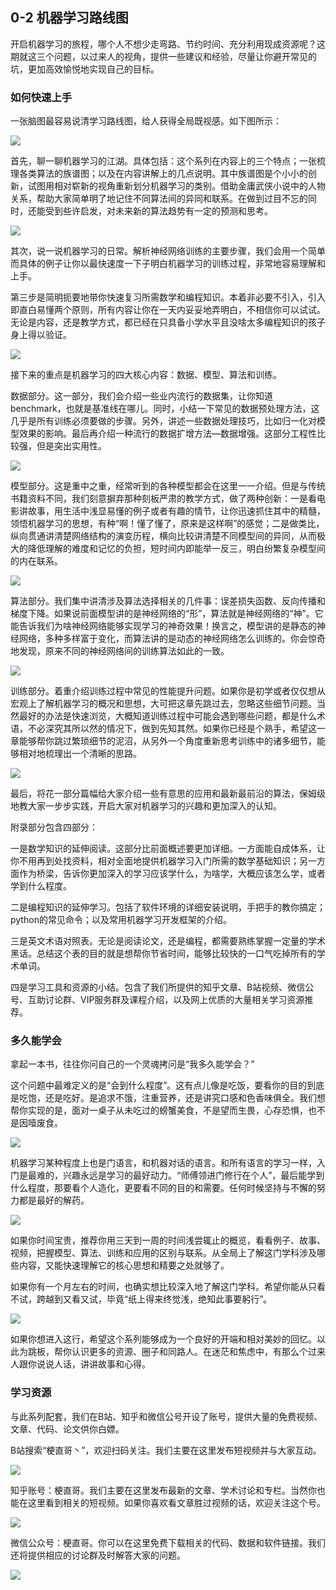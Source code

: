 ## 0-2 机器学习路线图

开启机器学习的旅程，哪个人不想少走弯路、节约时间、充分利用现成资源呢？这期就这三个问题，以过来人的视角，提供一些建议和经验，尽量让你避开常见的坑，更加高效愉悦地实现自己的目标。

### 如何快速上手

一张脑图最容易说清学习路线图，给人获得全局既视感。如下图所示：

![](../../notebook/0-2/assets/1.png)

首先，聊一聊机器学习的江湖。具体包括：这个系列在内容上的三个特点；一张梳理各类算法的族谱图；以及在内容讲解上的几点说明。其中族谱图是个小小的创新，试图用相对崭新的视角重新划分机器学习的类别。借助金庸武侠小说中的人物关系，帮助大家简单明了地记住不同算法间的异同和联系。在做到过目不忘的同时，还能受到些许启发，对未来新的算法趋势有一定的预测和思考。

![](../../notebook/0-2/assets/2.jpg)

其次，说一说机器学习的日常。解析神经网络训练的主要步骤，我们会用一个简单而具体的例子让你以最快速度一下子明白机器学习的训练过程，非常地容易理解和上手。

第三步是简明扼要地带你快速复习所需数学和编程知识。本着非必要不引入，引入即直白易懂两个原则，所有内容让你在一天内妥妥地弄明白，不相信你可以试试。无论是内容，还是教学方式，都已经在只具备小学水平且没啥太多编程知识的孩子身上得以验证。

![](../../notebook/0-2/assets/3.jpg)

接下来的重点是机器学习的四大核心内容：数据、模型、算法和训练。

数据部分。这一部分，我们会介绍一些业内流行的数据集，让你知道benchmark，也就是基准线在哪儿。同时，小结一下常见的数据预处理方法，这几乎是所有训练必须要做的步骤。另外，讲述一些数据处理技巧，比如归一化对模型效果的影响。最后再介绍一种流行的数据扩增方法—数据增强。这部分工程性比较强，但是突出实用性。

![](../../notebook/0-2/assets/4.jpg)

模型部分。这是重中之重，经常听到的各种模型都会在这里一一介绍。但是与传统书籍资料不同，我们刻意摒弃那种刻板严肃的教学方式，做了两种创新：一是看电影讲故事，用生活中浅显易懂的例子或者有趣的情节，让你迅速抓住其中的精髓，领悟机器学习的思想，有种“啊！懂了懂了，原来是这样啊”的感觉；二是做类比，纵向贯通讲清楚网络结构的演变历程，横向比较讲清楚不同模型间的异同，从而极大的降低理解的难度和记忆的负担，短时间内即能举一反三，明白纷繁复杂模型间的内在联系。

![](../../notebook/0-2/assets/5.jpg)

算法部分。我们集中讲清涉及算法选择相关的几件事：误差损失函数、反向传播和梯度下降。如果说前面模型讲的是神经网络的“形”，算法就是神经网络的“神”。它能告诉我们为啥神经网络能够实现学习的神奇效果！换言之，模型讲的是静态的神经网络，多种多样富于变化，而算法讲的是动态的神经网络怎么训练的。你会惊奇地发现，原来不同的神经网络间的训练算法如此的一致。

![](../../notebook/0-2/assets/6.jpg)

训练部分。着重介绍训练过程中常见的性能提升问题。如果你是初学或者仅仅想从宏观上了解机器学习的概况和思想，大可把这章先跳过去，忽略这些细节问题。当然最好的办法是快速浏览，大概知道训练过程中可能会遇到哪些问题，都是什么术语，不必深究其所以然的情况下，做到先知其然。如果你已经是个熟手，希望这一章能够帮你跳过繁琐细节的泥沼，从另外一个角度重新思考训练中的诸多细节，能够相对地梳理出一个清晰的思路。

![](../../notebook/0-2/assets/7.jpg)

最后，将花一部分篇幅给大家介绍一些有意思的应用和最新最前沿的算法，保姆级地教大家一步步实践，开启大家对机器学习的兴趣和更加深入的认知。

附录部分包含四部分：

一是数学知识的延伸阅读。这部分比前面概述要更加详细。一方面能自成体系，让你不用再到处找资料，相对全面地提供机器学习入门所需的数学基础知识；另一方面作为桥梁，告诉你更加深入的学习应该学什么，为啥学，大概应该怎么学，或者学到什么程度。

二是编程知识的延伸学习。包括了软件环境的详细安装说明，手把手的教你搞定；python的常见命令；以及常用机器学习开发框架的介绍。

三是英文术语对照表。无论是阅读论文，还是编程，都需要熟练掌握一定量的学术黑话。总结这个表的目的就是想帮你节省时间，能够比较快的一口气吃掉所有的学术单词。

四是学习工具和资源的小结。包含了我们所提供的知乎文章、B站视频、微信公号、互助讨论群、VIP服务群及课程介绍，以及网上优质的大量相关学习资源推荐。

### 多久能学会

拿起一本书，往往你问自己的一个灵魂拷问是“我多久能学会？”

这个问题中最难定义的是“会到什么程度”。这有点儿像是吃饭，要看你的目的到底是吃饱，还是吃好。是追求不饿，注重营养，还是讲究口感和色香味俱全。我们想帮你实现的是，面对一桌子从未吃过的螃蟹美食，不是望而生畏，心存恐惧，也不是因噎废食。

![](../../notebook/0-2/assets/8.jpg)

机器学习某种程度上也是门语言，和机器对话的语言。和所有语言的学习一样，入门是最难的，兴趣永远是学习的最好动力。“师傅领进门修行在个人”，最后能学到什么程度，那要看个人造化，更要看不同的目的和需要。任何时候坚持与不懈的努力都是最好的解药。

![](../../notebook/0-2/assets/9.jpg)

如果你时间宝贵，推荐你用三天到一周的时间浅尝辄止的概览，看看例子、故事、视频，把握模型、算法、训练和应用的区别与联系。从全局上了解这门学科涉及哪些内容，又能快速理解它的核心思想和精要之处就够了。

如果你有一个月左右的时间，也确实想比较深入地了解这门学科。希望你能从只看不试，跨越到又看又试，毕竟“纸上得来终觉浅，绝知此事要躬行”。

![](../../notebook/0-2/assets/10.jpg)

如果你想进入这行，希望这个系列能够成为一个良好的开端和相对美妙的回忆。以此为跳板，帮你认识更多的资源、圈子和同路人。在迷茫和焦虑中，有那么个过来人跟你说说人话，讲讲故事和心得。

### 学习资源

与此系列配套，我们在B站、知乎和微信公号开设了账号，提供大量的免费视频、文章、代码、论文供你白嫖。

B站搜索“梗直哥丶”，欢迎扫码关注。我们主要在这里发布短视频并与大家互动。

![](../../notebook/0-1/assets/7.png)

知乎账号：梗直哥。我们主要在这里发布最新的文章、学术讨论和专栏。当然你也能在这里看到相关的短视频。如果你喜欢看文章胜过视频的话，欢迎关注这个号。

![](../../notebook/0-1/assets/6.png)

微信公众号：梗直哥。你可以在这里免费下载相关的代码、数据和软件链接。我们还将提供相应的讨论群及时解答大家的问题。

![](../../notebook/0-1/assets/5.png)
